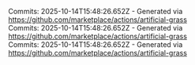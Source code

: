 Commits: 2025-10-14T15:48:26.652Z - Generated via https://github.com/marketplace/actions/artificial-grass
<br>
Commits: 2025-10-14T15:48:26.652Z - Generated via https://github.com/marketplace/actions/artificial-grass
<br>
Commits: 2025-10-14T15:48:26.652Z - Generated via https://github.com/marketplace/actions/artificial-grass
<br>
